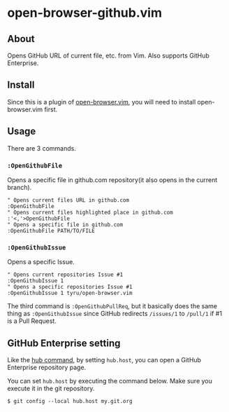 # open-browser-github.vim

## About

Opens GitHub URL of current file, etc. from Vim.
Also supports GitHub Enterprise.

## Install

Since this is a plugin of [open-browser.vim](https://github.com/tyru/open-browser.vim), you will need to install open-browser.vim first.

## Usage

There are 3 commands.

### `:OpenGithubFile`

Opens a specific file in github.com repository(it also opens in the current branch).

```vimL
" Opens current files URL in github.com
:OpenGithubFile
" Opens current files highlighted place in github.com 
:'<,'>OpenGithubFile
" Opens a specific file in github.com
:OpenGithubFile PATH/TO/FILE
```

### `:OpenGithubIssue`

Opens a specific Issue.

```vimL
" Opens current repositories Issue #1
:OpenGithubIssue 1
" Opens a specific repositories Issue #1
:OpenGithubIssue 1 tyru/open-browser.vim
```

The third command is `:OpenGithubPullReq`, but it basically does the same thing as `:OpenGithubIssue` since GitHub redirects `/issues/1` to `/pull/1` if #1 is a Pull Request.

## GitHub Enterprise setting

Like the [hub command](https://github.com/defunkt/hub), by setting `hub.host`, you can open a GitHub Enterprise repository page.

You can set `hub.host` by executing the command below. Make sure you execute it in the git repository.

`$ git config --local hub.host my.git.org`
